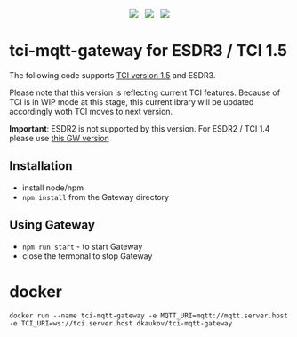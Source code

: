 <p align="center">
<img src="https://img.shields.io/github/last-commit/dkaukov/tci-mqtt-gateway/main?style=for-the-badge" />
&nbsp;
<img src="https://img.shields.io/github/workflow/status/dkaukov/tci-mqtt-gateway/Node.js CI?style=for-the-badge" />
&nbsp;
<img src="https://img.shields.io/github/license/dkaukov/tci-mqtt-gateway.svg?style=for-the-badge" />
</p>

# tci-mqtt-gateway for ESDR3 / TCI 1.5

The following code supports [TCI version 1.5](https://github.com/maksimus1210/TCI) and ESDR3. 

Please note that this version is reflecting current TCI features. Because of TCI is in WIP mode at this stage, this current ibrary will be updated accordingly woth TCI moves to next version.

<b>Important</b>: ESDR2 is not supported by this version. For ESDR2 / TCI 1.4 please use [this GW version](https://github.com/dkaukov/tci-mqtt-gateway)

## Installation
* install node/npm
* `npm install` from the Gateway directory 

## Using Gateway
* `npm run start` - to start Gateway
*  close the termonal to stop Gateway

# docker
`docker run --name tci-mqtt-gateway -e MQTT_URI=mqtt://mqtt.server.host -e TCI_URI=ws://tci.server.host dkaukov/tci-mqtt-gateway`
